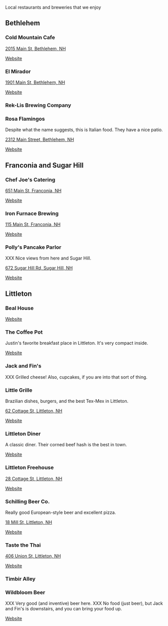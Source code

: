 Local restaurants and breweries that we enjoy

## Bethlehem

### Cold Mountain Cafe

[2015 Main St, Bethlehem, NH](https://goo.gl/maps/5wqMuVXC3oLyB8NC8)

[Website](https://www.coldmountaincafe.com/)

### El Mirador

[1901 Main St, Bethlehem, NH](https://goo.gl/maps/bs8yrnnbboFN5iWx8)

[Website](https://www.facebook.com/ELMIRADORRESTARAUNTENH/menu)

### Rek-Lis Brewing Company

### Rosa Flamingos

Despite what the name suggests, this is Italian food.  They have a
nice patio.

[2312 Main Street, Bethlehem, NH](https://goo.gl/maps/Lbai948Rk8gJSKCE7)

[Website](https://rosaflamingosrestaurant.com/)

## Franconia and Sugar Hill

### Chef Joe's Catering

[651 Main St, Franconia, NH](https://goo.gl/maps/WZcR2uiwvoDFxnr2A)

[Website](https://chefjoescatering.com/the-bistro/bistro-menu/)

### Iron Furnace Brewing

[115 Main St, Franconia, NH](https://goo.gl/maps/diTt6G3BQiqrPFww6)

[Website](http://ironfurnacebrewing.com/)

### Polly's Pancake Parlor

XXX Nice views from here and Sugar Hill.

[672 Sugar Hill Rd, Sugar Hill, NH](https://goo.gl/maps/tcnksnWReUiwHtn1A)

[Website](http://www.pollyspancakeparlor.com/)

## Littleton

### Beal House

[Website](https://www.thebealhouseinn.com/)

### The Coffee Pot

Justin's favorite breakfast place in Littleton.  It's very compact
inside.

[Website](http://thecoffeepotrestaurant.com/)

### Jack and Fin's

XXX Grilled cheese!  Also, cupcakes, if you are into that sort of
thing.

### Little Grille

Brazilian dishes, burgers, and the best Tex-Mex in Littleton.

[62 Cottage St, Littleton, NH](https://goo.gl/maps/1HXH7wfUpeA8752u6)

[Website](https://www.facebook.com/thelittlegrille/)

### Littleton Diner

A classic diner.  Their corned beef hash is the best in town.

[Website](http://www.littletondiner.com/)

### Littleton Freehouse

[28 Cottage St, Littleton, NH](https://goo.gl/maps/ivpUsNJTg3AGfVc66)

[Website](http://www.littletonfreehouse.com/)

### Schilling Beer Co.

Really good European-style beer and excellent pizza.

[18 Mill St, Littleton, NH](https://goo.gl/maps/JpC8QFYBJqpCb6kdA)

[Website](http://www.schillingbeer.com/)

### Taste the Thai

[406 Union St, Littleton, NH](https://goo.gl/maps/cEDpQwgWf6FnkgNA9)

[Website](http://www.tastethethaiandsushihouse.com/)

### Timbir Alley

### Wildbloom Beer

XXX Very good (and inventive) beer here.
XXX No food (just beer), but Jack and Fin's is downstairs, and you can bring your food up.

[Website](https://www.yelp.com/biz/wildbloom-beer-littleton)

